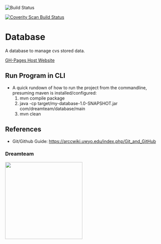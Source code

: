 ![Build Status](https://travis-ci.org/MSU-CS3250-DreamTeam/Database.svg?branch=springboot-integration)

<a href="https://scan.coverity.com/projects/msu-cs3250-dreamteam-database">
  <img alt="Coverity Scan Build Status"
       src="https://scan.coverity.com/projects/21975/badge.svg"/>
</a>

# Database

A database to manage cvs stored data.

[GH-Pages Host Website](https://msu-cs3250-dreamteam.github.io/Database/)

## Run Program in CLI
* A quick rundown of how to run the project from the commandline, presuming maven is installed/configured:
	1. mvn compile package
	2. java -cp target/my-database-1.0-SNAPSHOT.jar com/dreamteam/database/main
	3. mvn clean

## References					
* Git/Github Guide:
	https://arccwiki.uwyo.edu/index.php/Git_and_GitHub


### Dreamteam

<a align="center" href="https://icon-library.net/icon/lotus-flower-icon-28.html" title="Lotus Flower Icon #168246"><img src="https://icon-library.net//images/lotus-flower-icon/lotus-flower-icon-28.jpg" width="250" /></a>
